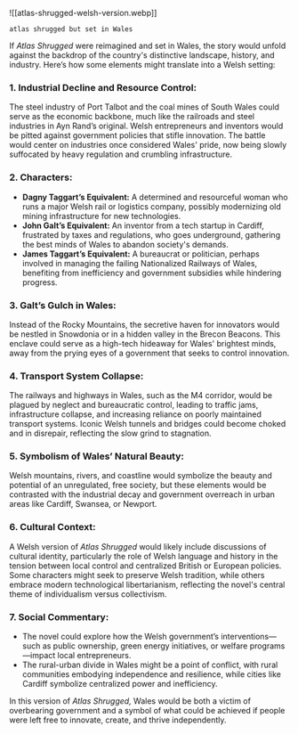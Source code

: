 ![[atlas-shrugged-welsh-version.webp]]

`atlas shrugged but set in Wales`

If *Atlas Shrugged* were reimagined and set in Wales, the story would unfold against the backdrop of the country's distinctive landscape, history, and industry. Here’s how some elements might translate into a Welsh setting:

### 1. **Industrial Decline and Resource Control:**
   The steel industry of Port Talbot and the coal mines of South Wales could serve as the economic backbone, much like the railroads and steel industries in Ayn Rand’s original. Welsh entrepreneurs and inventors would be pitted against government policies that stifle innovation. The battle would center on industries once considered Wales' pride, now being slowly suffocated by heavy regulation and crumbling infrastructure.

### 2. **Characters:**
   - **Dagny Taggart’s Equivalent:** A determined and resourceful woman who runs a major Welsh rail or logistics company, possibly modernizing old mining infrastructure for new technologies.
   - **John Galt’s Equivalent:** An inventor from a tech startup in Cardiff, frustrated by taxes and regulations, who goes underground, gathering the best minds of Wales to abandon society's demands.
   - **James Taggart’s Equivalent:** A bureaucrat or politician, perhaps involved in managing the failing Nationalized Railways of Wales, benefiting from inefficiency and government subsidies while hindering progress.
   
### 3. **Galt’s Gulch in Wales:**
   Instead of the Rocky Mountains, the secretive haven for innovators would be nestled in Snowdonia or in a hidden valley in the Brecon Beacons. This enclave could serve as a high-tech hideaway for Wales' brightest minds, away from the prying eyes of a government that seeks to control innovation.

### 4. **Transport System Collapse:**
   The railways and highways in Wales, such as the M4 corridor, would be plagued by neglect and bureaucratic control, leading to traffic jams, infrastructure collapse, and increasing reliance on poorly maintained transport systems. Iconic Welsh tunnels and bridges could become choked and in disrepair, reflecting the slow grind to stagnation.

### 5. **Symbolism of Wales’ Natural Beauty:**
   Welsh mountains, rivers, and coastline would symbolize the beauty and potential of an unregulated, free society, but these elements would be contrasted with the industrial decay and government overreach in urban areas like Cardiff, Swansea, or Newport.

### 6. **Cultural Context:**
   A Welsh version of *Atlas Shrugged* would likely include discussions of cultural identity, particularly the role of Welsh language and history in the tension between local control and centralized British or European policies. Some characters might seek to preserve Welsh tradition, while others embrace modern technological libertarianism, reflecting the novel's central theme of individualism versus collectivism.

### 7. **Social Commentary:**
   - The novel could explore how the Welsh government’s interventions—such as public ownership, green energy initiatives, or welfare programs—impact local entrepreneurs.
   - The rural-urban divide in Wales might be a point of conflict, with rural communities embodying independence and resilience, while cities like Cardiff symbolize centralized power and inefficiency.
  
In this version of *Atlas Shrugged,* Wales would be both a victim of overbearing government and a symbol of what could be achieved if people were left free to innovate, create, and thrive independently.